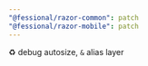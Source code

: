 ```yaml
---
"@fessional/razor-common": patch
"@fessional/razor-mobile": patch
---
```


♻️ debug autosize, `&` alias layer
